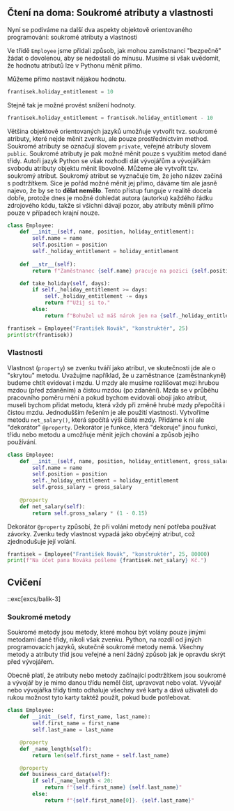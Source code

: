 ## Čtení na doma: Soukromé atributy a vlastnosti

Nyní se podíváme na další dva aspekty objektově orientovaného programování: soukromé atributy a vlastnosti

Ve třídě `Employee` jsme přidali způsob, jak mohou zaměstnanci "bezpečně" žádat o dovolenou, aby se nedostali do mínusu. Musíme si však uvědomit, že hodnotu atributů lze v Pythonu měnit přímo.

Můžeme přímo nastavit nějakou hodnotu.

```py
frantisek.holiday_entitlement = 10
```

Stejně tak je možné provést snížení hodnoty.

```py
frantisek.holiday_entitlement = frantisek.holiday_entitlement - 10
```

Většina objektově orientovaných jazyků umožňuje vytvořit tvz. soukromé atributy, které nejde měnit zvenku, ale pouze prostřednictvím method. Soukromé atributy se označují slovem `private`, veřejné atributy slovem `public`. Soukromé atributy je pak možné měnit pouze s využitím metod dané třídy. Autoři jazyk Python se však rozhodli dát vývojářům a vývojářkám svobodu atributy objektu měnit libovolně. Můžeme ale vytvořit tzv. soukromý atribut. Soukromý atribut se vyznačuje tím, že jeho název začíná s podtržítkem. Sice je pořád možné měnit jej přímo, dáváme tím ale jasně najevo, že by se to **dělat nemělo**. Tento přístup funguje v realitě docela dobře, protože dnes je možné dohledat autora (autorku) každého řádku zdrojového kódu, takže si všichni dávají pozor, aby atributy měnili přímo pouze v případech krajní nouze.

```py
class Employee:
    def __init__(self, name, position, holiday_entitlement):
        self.name = name
        self.position = position
        self._holiday_entitlement = holiday_entitlement
    
    def __str__(self):
        return f"Zaměstnanec {self.name} pracuje na pozici {self.position}."

    def take_holiday(self, days):
        if self._holiday_entitlement >= days:
            self._holiday_entitlement -= days
            return f"Užij si to."
        else:
            return f"Bohužel už máš nárok jen na {self._holiday_entitlement} dní."

frantisek = Employee("František Novák", "konstruktér", 25)
print(str(frantisek))
```

### Vlastnosti

Vlastnost (`property`) se zvenku tváří jako atribut, ve skutečnosti jde ale o "skrytou" metodu. Uvažujme například, že u zaměstnance (zaměstnankyně) budeme chtít evidovat i mzdu. U mzdy ale musíme rozlišovat mezi hrubou mzdou (před zdaněním) a čistou mzdou (po zdanění). Mzda se v průběhu pracovního poměru mění a pokud bychom evidovali obojí jako atribut, museli bychom přidat metodu, která vždy při změně hrubé mzdy přepočítá i čistou mzdu. Jednodušším řešením je ale použití vlastnosti. Vytvoříme metodu `net_salary()`, která spočítá výši čisté mzdy. Přidáme k ní ale "dekorátor" `@property`. Dekorátor je funkce, která "dekoruje" jinou funkci, třídu nebo metodu a umožňuje měnit jejích chování a způsob jejího používání.

```py
class Employee:
    def __init__(self, name, position, holiday_entitlement, gross_salary):
        self.name = name
        self.position = position
        self._holiday_entitlement = holiday_entitlement
        self.gross_salary = gross_salary
    
    @property
    def net_salary(self):
        return self.gross_salary * (1 - 0.15)
```

Dekorátor `@property` způsobí, že při volání metody není potřeba používat závorky. Zvenku tedy vlastnost vypadá jako obyčejný atribut, což zjednodušuje její volání.

```py
frantisek = Employee("František Novák", "konstruktér", 25, 80000)
print(f"Na účet pana Nováka pošleme {frantisek.net_salary} Kč.")
```

## Cvičení

::exc[excs/balik-3]

### Soukromé metody

Soukromé metody jsou metody, které mohou být volány pouze jinými metodami dané třídy, nikoli však zvenku. Python, na rozdíl od jiných programovacích jazyků, skutečně soukromé metody nemá. Všechny metody a atributy tříd jsou veřejné a není žádný způsob jak je opravdu skrýt před vývojářem.

Obecně platí, že atributy nebo metody začínající podtržítkem jsou soukromé a vývojář by je mimo danou třídu neměl číst, upravovat nebo volat.  Vývojář nebo vývojářka třídy tímto odhaluje všechny své karty a dává uživateli do rukou možnost tyto karty taktéž použít, pokud bude potřebovat.

```python
class Employee:
    def __init__(self, first_name, last_name):
        self.first_name = first_name
        self.last_name = last_name

    @property
    def _name_length(self):
        return len(self.first_name + self.last_name)

    @property
    def business_card_data(self):
        if self._name_length < 20:
            return f"{self.first_name} {self.last_name}"
        else:
            return f"{self.first_name[0]}. {self.last_name}"
```

